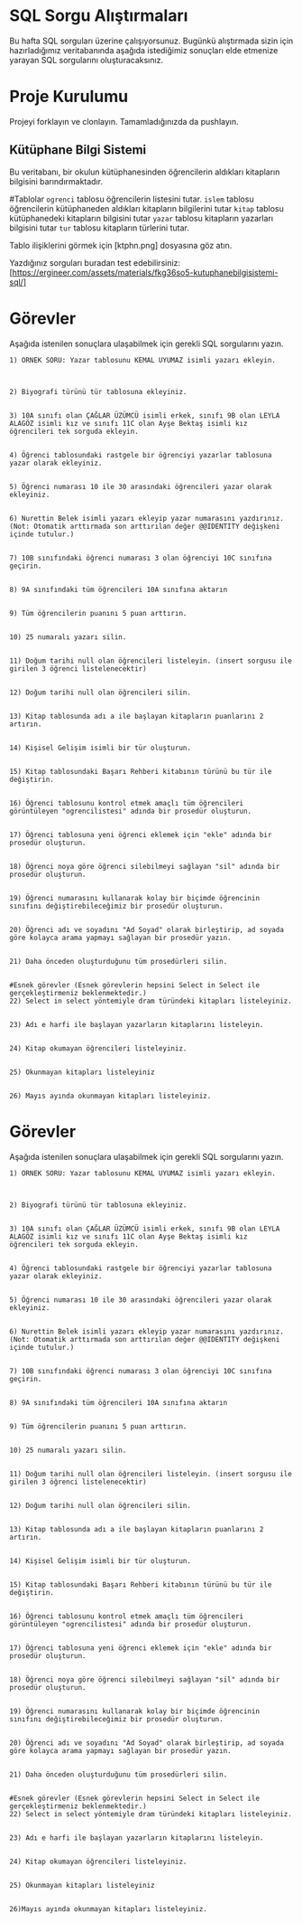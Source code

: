 # SQL Sorgu Alıştırmaları

Bu hafta SQL sorguları üzerine çalışıyorsunuz. Bugünkü alıştırmada sizin için hazırladığımız veritabanında aşağıda istediğimiz sonuçları elde etmenize yarayan SQL sorgularını oluşturacaksınız.

# Proje Kurulumu
Projeyi forklayın ve clonlayın. Tamamladığınızda da pushlayın.

## Kütüphane Bilgi Sistemi

Bu veritabanı, bir okulun kütüphanesinden öğrencilerin aldıkları kitapların bilgisini barındırmaktadır.

#Tablolar 
`ogrenci` tablosu öğrencilerin listesini tutar.
`islem` tablosu öğrencilerin kütüphaneden aldıkları kitapların bilgilerini tutar
`kitap` tablosu kütüphanedeki kitapların bilgisini tutar
`yazar` tablosu kitapların yazarları bilgisini tutar
`tur` tablosu kitapların türlerini tutar.

Tablo ilişiklerini görmek için [ktphn.png] dosyasına göz atın.

Yazdığınız sorguları buradan test edebilirsiniz: [https://ergineer.com/assets/materials/fkg36so5-kutuphanebilgisistemi-sql/]



# Görevler
Aşağıda istenilen sonuçlara ulaşabilmek için gerekli SQL sorgularını yazın. 



	1) ÖRNEK SORU: Yazar tablosunu KEMAL UYUMAZ isimli yazarı ekleyin.
	

	
	2) Biyografi türünü tür tablosuna ekleyiniz.
	
	
	3) 10A sınıfı olan ÇAĞLAR ÜZÜMCÜ isimli erkek, sınıfı 9B olan LEYLA ALAGÖZ isimli kız ve sınıfı 11C olan Ayşe Bektaş isimli kız öğrencileri tek sorguda ekleyin. 
	
	
	4) Öğrenci tablosundaki rastgele bir öğrenciyi yazarlar tablosuna yazar olarak ekleyiniz.
	
	
	5) Öğrenci numarası 10 ile 30 arasındaki öğrencileri yazar olarak ekleyiniz.
	
	
	6) Nurettin Belek isimli yazarı ekleyip yazar numarasını yazdırınız.
	(Not: Otomatik arttırmada son arttırılan değer @@IDENTITY değişkeni içinde tutulur.)
	
	
	7) 10B sınıfındaki öğrenci numarası 3 olan öğrenciyi 10C sınıfına geçirin.
	
	
	8) 9A sınıfındaki tüm öğrencileri 10A sınıfına aktarın
	
	
	9) Tüm öğrencilerin puanını 5 puan arttırın.
	
	
	10) 25 numaralı yazarı silin.


	11) Doğum tarihi null olan öğrencileri listeleyin. (insert sorgusu ile girilen 3 öğrenci listelenecektir)
	
	
	12) Doğum tarihi null olan öğrencileri silin. 
	
	
	13) Kitap tablosunda adı a ile başlayan kitapların puanlarını 2 artırın.
	
	
	14) Kişisel Gelişim isimli bir tür oluşturun.
	
	
	15) Kitap tablosundaki Başarı Rehberi kitabının türünü bu tür ile değiştirin.
	
	
	16) Öğrenci tablosunu kontrol etmek amaçlı tüm öğrencileri görüntüleyen "ogrencilistesi" adında bir prosedür oluşturun.
	
	
	17) Öğrenci tablosuna yeni öğrenci eklemek için "ekle" adında bir prosedür oluşturun.
	
	
	18) Öğrenci noya göre öğrenci silebilmeyi sağlayan "sil" adında bir prosedür oluşturun.
	
	
	19) Öğrenci numarasını kullanarak kolay bir biçimde öğrencinin sınıfını değiştirebileceğimiz bir prosedür oluşturun.
	
	
	20) Öğrenci adı ve soyadını "Ad Soyad" olarak birleştirip, ad soyada göre kolayca arama yapmayı sağlayan bir prosedür yazın.
	
	
	21) Daha önceden oluşturduğunu tüm prosedürleri silin.
	
	
	#Esnek görevler (Esnek görevlerin hepsini Select in Select ile gerçekleştirmeniz beklenmektedir.)
	22) Select in select yöntemiyle dram türündeki kitapları listeleyiniz.
	
	
	23) Adı e harfi ile başlayan yazarların kitaplarını listeleyin.
	
	
	24) Kitap okumayan öğrencileri listeleyiniz.
	
	
	25) Okunmayan kitapları listeleyiniz

	
	26) Mayıs ayında okunmayan kitapları listeleyiniz.


# Görevler
Aşağıda istenilen sonuçlara ulaşabilmek için gerekli SQL sorgularını yazın. 



	1) ÖRNEK SORU: Yazar tablosunu KEMAL UYUMAZ isimli yazarı ekleyin.
	

	
	2) Biyografi türünü tür tablosuna ekleyiniz.
	
	
	3) 10A sınıfı olan ÇAĞLAR ÜZÜMCÜ isimli erkek, sınıfı 9B olan LEYLA ALAGÖZ isimli kız ve sınıfı 11C olan Ayşe Bektaş isimli kız öğrencileri tek sorguda ekleyin. 
	
	
	4) Öğrenci tablosundaki rastgele bir öğrenciyi yazarlar tablosuna yazar olarak ekleyiniz.
	
	
	5) Öğrenci numarası 10 ile 30 arasındaki öğrencileri yazar olarak ekleyiniz.
	
	
	6) Nurettin Belek isimli yazarı ekleyip yazar numarasını yazdırınız.
	(Not: Otomatik arttırmada son arttırılan değer @@IDENTITY değişkeni içinde tutulur.)
	
	
	7) 10B sınıfındaki öğrenci numarası 3 olan öğrenciyi 10C sınıfına geçirin.
	
	
	8) 9A sınıfındaki tüm öğrencileri 10A sınıfına aktarın
	
	
	9) Tüm öğrencilerin puanını 5 puan arttırın.
	
	
	10) 25 numaralı yazarı silin.


	11) Doğum tarihi null olan öğrencileri listeleyin. (insert sorgusu ile girilen 3 öğrenci listelenecektir)
	
	
	12) Doğum tarihi null olan öğrencileri silin. 
	
	
	13) Kitap tablosunda adı a ile başlayan kitapların puanlarını 2 artırın.
	
	
	14) Kişisel Gelişim isimli bir tür oluşturun.
	
	
	15) Kitap tablosundaki Başarı Rehberi kitabının türünü bu tür ile değiştirin.
	
	
	16) Öğrenci tablosunu kontrol etmek amaçlı tüm öğrencileri görüntüleyen "ogrencilistesi" adında bir prosedür oluşturun.
	
	
	17) Öğrenci tablosuna yeni öğrenci eklemek için "ekle" adında bir prosedür oluşturun.
	
	
	18) Öğrenci noya göre öğrenci silebilmeyi sağlayan "sil" adında bir prosedür oluşturun.
	
	
	19) Öğrenci numarasını kullanarak kolay bir biçimde öğrencinin sınıfını değiştirebileceğimiz bir prosedür oluşturun.
	
	
	20) Öğrenci adı ve soyadını "Ad Soyad" olarak birleştirip, ad soyada göre kolayca arama yapmayı sağlayan bir prosedür yazın.
	
	
	21) Daha önceden oluşturduğunu tüm prosedürleri silin.
	
	
	#Esnek görevler (Esnek görevlerin hepsini Select in Select ile gerçekleştirmeniz beklenmektedir.)
	22) Select in select yöntemiyle dram türündeki kitapları listeleyiniz.
	
	
	23) Adı e harfi ile başlayan yazarların kitaplarını listeleyin.
	
	
	24) Kitap okumayan öğrencileri listeleyiniz.
	
	
	25) Okunmayan kitapları listeleyiniz

	
	26)Mayıs ayında okunmayan kitapları listeleyiniz.